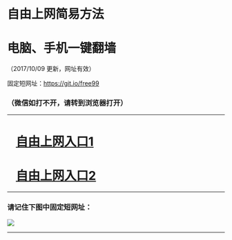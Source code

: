 ﻿# 自由上网简易方法

# 电脑、手机一键翻墙

（2017/10/09 更新，网址有效）

固定短网址：https://git.io/free99

### （微信如打不开，请转到浏览器打开）


***





# &nbsp;&nbsp; <a href="http://ft50735415.fwq-tz-1001.info/fwqtz01.html?t=100900117829 " target="_blank">自由上网入口1</a>
# &nbsp;&nbsp; <a href="http://ft31317211.fwq-tz-1002.info/fwqtz02.html?t=100900123642 " target="_blank">自由上网入口2</a>
***

### 请记住下图中固定短网址：

<img src="https://s3-us-west-2.amazonaws.com/fwq-1001/yjfq-20170905okok.png" /> 


***


